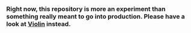 ### Right now, this repository is more an experiment than something really meant to go into production. Please have a look at [Violin](https://github.com/CodeF0x/violin) instead.
